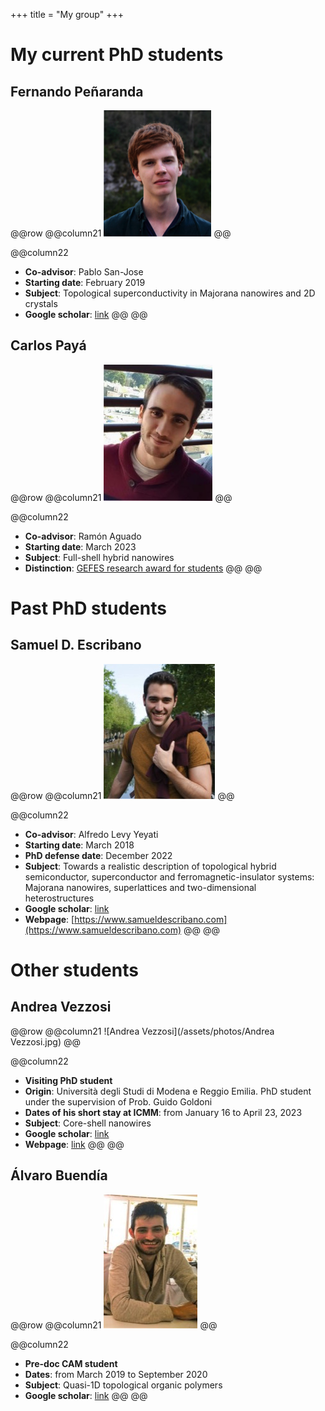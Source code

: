 +++
title = "My group"
+++

# My current PhD students

## Fernando Peñaranda

@@row
@@column21 ![Fernando Peñaranda](/assets/photos/Fernando.png) @@

@@column22

- **Co-advisor**: Pablo San-Jose
- **Starting date**: February 2019
- **Subject**: Topological superconductivity in Majorana nanowires and 2D crystals
- **Google scholar**: [link](https://scholar.google.com/citations?hl=en&user=S3I9ac8AAAAJ)
@@
@@

## Carlos Payá

@@row
@@column21 ![Carlos Payá](/assets/photos/Carlos.jpg) @@

@@column22
- **Co-advisor**: Ramón Aguado
- **Starting date**: March 2023
- **Subject**: Full-shell hybrid nanowires
- **Distinction**: [GEFES research award for students](http://gefes-rsef.org/premios-de-investigacion-para-estudiantes-carlos-paya/)
@@
@@

# Past PhD students

## Samuel D. Escribano

@@row
@@column21 ![Samuel D. Escribano](/assets/photos/Samuel.jpg) @@

@@column22

- **Co-advisor**: Alfredo Levy Yeyati
- **Starting date**: March 2018
- **PhD defense date**: December 2022   
- **Subject**: Towards a realistic description of topological hybrid semiconductor, superconductor and ferromagnetic-insulator systems: Majorana nanowires, superlattices and two-dimensional heterostructures
- **Google scholar**: [link](https://scholar.google.com/citations?hl=en&user=UaNF-SUAAAAJ)
- **Webpage**: [https://www.samueldescribano.com](https://www.samueldescribano.com)
@@
@@

# Other students

## Andrea Vezzosi

@@row
@@column21 ![Andrea Vezzosi](/assets/photos/Andrea Vezzosi.jpg) @@

@@column22
- **Visiting PhD student**
- **Origin**: Università degli Studi di Modena e Reggio Emilia. PhD student under the supervision of Prob. Guido Goldoni
- **Dates of his short stay at ICMM**: from January 16 to April 23, 2023
- **Subject**: Core-shell nanowires
- **Google scholar**: [link](https://scholar.google.com/citations?user=rCrFBLgAAAAJ&hl=it)
- **Webpage**: [link](http://personale.unimore.it/Rubrica/dettaglio/219035)
@@
@@

## Álvaro Buendía

@@row
@@column21 ![Álvaro Buendía](/assets/photos/Alvaro.jpg) @@

@@column22
- **Pre-doc CAM student**
- **Dates**: from March 2019 to September 2020
- **Subject**: Quasi-1D topological organic polymers
- **Google scholar**: [link](https://scholar.google.com/citations?hl=en&user=XE7w6XIAAAAJ)
@@
@@

